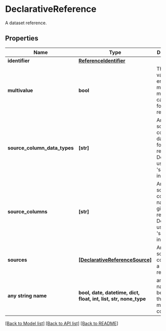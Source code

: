 # DeclarativeReference

A dataset reference.

## Properties
Name | Type | Description | Notes
------------ | ------------- | ------------- | -------------
**identifier** | [**ReferenceIdentifier**](ReferenceIdentifier.md) |  | 
**multivalue** | **bool** | The multi-value flag enables many-to-many cardinality for references. | 
**source_column_data_types** | **[str]** | An array of source column data types for a given reference. Deprecated, use &#39;sources&#39; instead. | [optional] 
**source_columns** | **[str]** | An array of source column names for a given reference. Deprecated, use &#39;sources&#39; instead. | [optional] 
**sources** | [**[DeclarativeReferenceSource]**](DeclarativeReferenceSource.md) | An array of source columns for a given reference. | [optional] 
**any string name** | **bool, date, datetime, dict, float, int, list, str, none_type** | any string name can be used but the value must be the correct type | [optional]

[[Back to Model list]](../README.md#documentation-for-models) [[Back to API list]](../README.md#documentation-for-api-endpoints) [[Back to README]](../README.md)


